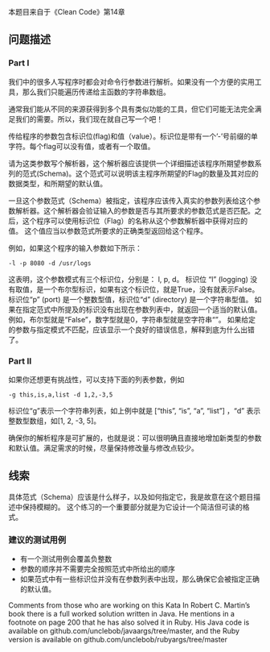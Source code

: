 本题目来自于《Clean Code》第14章

## 问题描述


### Part I

我们中的很多人写程序时都会对命令行参数进行解析。如果没有一个方便的实用工具，那么我们只能遍历传递给主函数的字符串数组。

通常我们能从不同的来源获得到多个具有类似功能的工具，但它们可能无法完全满足我们的需要。所以，我们现在就自己写一个吧！

传给程序的参数包含标识位(flag)和值（value）。标识位是带有一个’-’号前缀的单字符。每个flag可以没有值，或者有一个取值。

请为这类参数写个解析器，这个解析器应该提供一个详细描述该程序所期望参数系列的范式(Schema)。这个范式可以说明该主程序所期望的Flag的数量及其对应的数据类型，和所期望的默认值。

一旦这个参数范式（Schema）被指定，该程序应该传入真实的参数列表给这个参数解析器。这个解析器会验证输入的参数是否与其所要求的参数范式是否匹配。之后，这个程序可以使用标识位（Flag）的名称从这个参数解析器中获得对应的值。
这个值应当以参数范式所要求的正确类型返回给这个程序。

例如，如果这个程序的输入参数如下所示：

```
-l -p 8080 -d /usr/logs
```
这表明，这个参数模式有三个标识位，分别是： l, p, d。
标识位 “l” (logging) 没有取值，是一个布尔型标识，如果有这个标识位，就是True，没有就表示False。标识位“p” (port) 是一个整数型值，标识位“d” (directory) 是一个字符串型值。
如果在指定范式中所提及的标识没有出现在参数列表中，就返回一个适当的默认值。例如，布尔型就是“False”，数字型就是0，字符串型就是空字符串“”。
如果给定的参数与指定模式不匹配，应该显示一个良好的错误信息，解释到底为什么出错了。


### Part II

如果你还想更有挑战性，可以支持下面的列表参数，例如
```
-g this,is,a,list -d 1,2,-3,5
```
标识位“g”表示一个字符串列表，如上例中就是 [“this”, “is”, “a”, “list”] ，“d” 表示整数型数组，如[1, 2, -3, 5]。

确保你的解析程序是可扩展的，也就是说：可以很明确且直接地增加新类型的参数和默认值。满足需求的时候，尽量保持修改量与修改点较少。

## 线索

具体范式（Schema）应该是什么样子，以及如何指定它，我是故意在这个题目描述中保持模糊的。
这个练习的一个重要部分就是为它设计一个简洁但可读的格式。

### 建议的测试用例

* 有一个测试用例会覆盖负整数
* 参数的顺序并不需要完全按照范式中所给出的顺序
* 如果范式中有一些标识位并没有在参数列表中出现，那么确保它会被指定正确的默认值。

Comments from those who are working on this Kata
In Robert C. Martin’s book there is a full worked solution written in Java. He mentions in a footnote on page 200 that he has also solved it in Ruby. His Java code is available on github.com/unclebob/javaargs/tree/master, and the Ruby version is available on github.com/unclebob/rubyargs/tree/master
